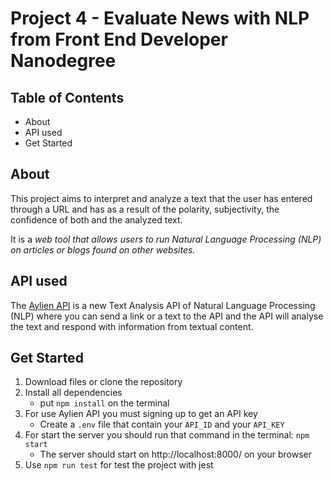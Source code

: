 # Project 4 - Evaluate News with NLP from Front End Developer Nanodegree

## Table of Contents
* About
* API used
* Get Started


## About
This project aims to interpret and analyze a text that the user has entered through a URL and has as a result of the polarity, subjectivity, the confidence of both and the analyzed text.

It is a _web tool that allows users to run Natural Language Processing (NLP) on articles or blogs found on other websites._


## API used
The [Aylien API](https://aylien.com/) is a new Text Analysis API of Natural Language Processing (NLP) where you can send a link or a text to the API and the API will analyse the text and respond with information from textual content.


## Get Started
1. Download files or clone the repository
2. Install all dependencies
    * put `npm install` on the terminal
3. For use Aylien API you must signing up to get an API key
    * Create a `.env` file that contain your `API_ID` and your `API_KEY`
4. For start the server you should run that command in the terminal: `npm start`
    * The server should start on http://localhost:8000/ on your browser
5. Use `npm run test` for test the project with jest